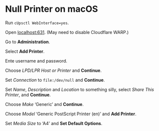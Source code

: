 # Null Printer on macOS

Run `cUpsctl WebInterface=yes`.

Open [localhost:631](http://localhost:631). (May need to disable Cloudflare WARP.)

Go to **Administration**.

Select **Add Printer**.

Ente username and password.

Choose *LPD/LPR Host or Printer* and **Continue**.

Set *Connection* to `file:/dev/null` and **Continue**.

Set *Name*, *Description* and *Location* to something silly, select *Share This Printer*, and **Continue**. 

Choose *Make* ‘Generic’ and **Continue**.

Choose *Model* ‘Generic PostScript Printer (en)’ and **Add Printer**.

Set *Media Size* to ‘A4’ and **Set Default Options**.
